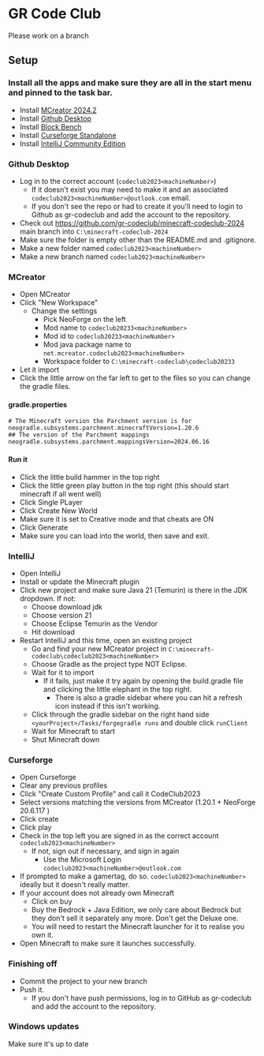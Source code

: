 # GR Code Club

Please work on a branch

## Setup

### Install all the apps and make sure they are all in the start menu and pinned to the task bar.
* Install [MCreator 2024.2](https://mcreator.net/download/2024-2)
* Install [Github Desktop](https://central.github.com/deployments/desktop/desktop/latest/win32)
* Install [Block Bench](https://www.blockbench.net/downloads)
* Install [Curseforge Standalone](https://www.curseforge.com/download/app)
* Install [IntelliJ Community Edition](https://www.jetbrains.com/idea/download/download-thanks.html?platform=windows&code=IIC)

### Github Desktop
* Log in to the correct account (`codeclub2023<machineNumber>`)
    * If it doesn't exist you may need to make it and an associated `codeclub2023<machineNumber>@outlook.com` email.
    * If you don't see the repo or had to create it you'll need to login to Github as gr-codeclub and add the account to the repository.
* Check out https://github.com/gr-codeclub/minecraft-codeclub-2024 main branch into `C:\minecraft-codeclub-2024`
* Make sure the folder is empty other than the README.md and .gitignore.
* Make a new folder named `codeclub2023<machineNumber>`
* Make a new branch named `codeclub2023<machineNumber>`

### MCreator
* Open MCreator
* Click "New Workspace"
  * Change the settings
    * Pick NeoForge on the left
    * Mod name to `codeclub20233<machineNumber>`
    * Mod id to `codeclub20233<machineNumber>`
    * Mod java package name to `net.mcreator.codeclub2023<machineNumber>`
    * Workspace folder to `C:\minecraft-codeclub\codeclub20233`
* Let it import
* Click the little arrow on the far left to get to the files so you can change the gradle files.

#### gradle.properties

```
# The Minecraft version the Parchment version is for
neogradle.subsystems.parchment.minecraftVersion=1.20.6
## The version of the Parchment mappings
neogradle.subsystems.parchment.mappingsVersion=2024.06.16
```

#### Run it

* Click the little build hammer in the top right
* Click the little green play button in the top right (this should start minecraft if all went well)
* Click Single PLayer
* Click Create New World
* Make sure it is set to Creative mode and that cheats are ON
* Click Generate
* Make sure you can load into the world, then save and exit.

### IntelliJ
* Open IntelliJ
* Install or update the Minecraft plugin
* Click new project and make sure Java 21 (Temurin) is there in the JDK dropdown. If not:
    * Choose download jdk
    * Choose version 21
    * Choose Eclipse Temurin as the Vendor
    * Hit download
* Restart IntelliJ and this time, open an existing project
    * Go and find your new MCreator project in `C:\minecraft-codeclub\codeclub2023<machineNumber>`
    * Choose Gradle as the project type NOT Eclipse.
    * Wait for it to import
        * If it fails, just make it try again by opening the build.gradle file and clicking the little elephant in the top right.
            * There is also a gradle sidebar where you can hit a refresh icon instead if this isn't working.
    * Click through the gradle sidebar on the right hand side `<yourProject>/Tasks/forgegradle runs` and double click `runClient`
    * Wait for Minecraft to start
    * Shut Minecraft down

### Curseforge
* Open Curseforge
* Clear any previous profiles
* Click "Create Custom Profile" and call it CodeClub2023
* Select versions matching the versions from MCreator (1.20.1 + NeoForge 20.6.117	)
* Click create
* Click play
* Check in the top left you are signed in as the correct account `codeclub2023<machineNumber>`
    * If not, sign out if necessary, and sign in again
        * Use the Microsoft Login `codeclub2023<machineNumber>@outlook.com`
* If prompted to make a gamertag, do so. `codeclub2023<machineNumber>` ideally but it doesn't really matter.
* If your account does not already own Minecraft
    * Click on buy
    * Buy the Bedrock + Java Edition, we only care about Bedrock but they don't sell it separately any more. Don't get the Deluxe one.
    * You will need to restart the Minecraft launcher for it to realise you own it.
* Open Minecraft to make sure it launches successfully.

### Finishing off
* Commit the project to your new branch
* Push it.
    * If you don't have push permissions, log in to GitHub as gr-codeclub and add the account to the repository.

### Windows updates
Make sure it's up to date
